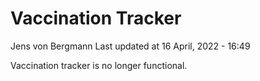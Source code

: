 Vaccination Tracker
================
Jens von Bergmann
Last updated at 16 April, 2022 - 16:49

Vaccination tracker is no longer functional.
